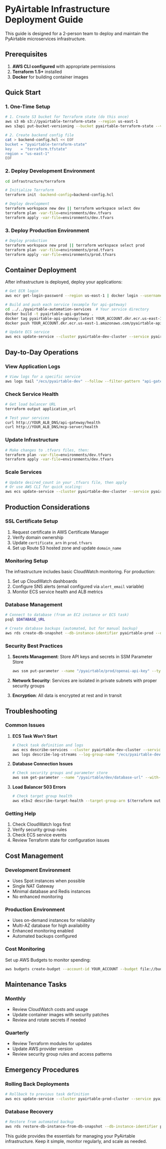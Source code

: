 # PyAirtable Infrastructure Deployment Guide

This guide is designed for a 2-person team to deploy and maintain the PyAirtable microservices infrastructure.

## Prerequisites

1. **AWS CLI configured** with appropriate permissions
2. **Terraform 1.5+** installed
3. **Docker** for building container images

## Quick Start

### 1. One-Time Setup

```bash
# 1. Create S3 bucket for Terraform state (do this once)
aws s3 mb s3://pyairtable-terraform-state --region us-east-1
aws s3api put-bucket-versioning --bucket pyairtable-terraform-state --versioning-configuration Status=Enabled

# 2. Create backend config file
cat > backend-config.hcl << EOF
bucket = "pyairtable-terraform-state"
key    = "terraform.tfstate"
region = "us-east-1"
EOF
```

### 2. Deploy Development Environment

```bash
cd infrastructure/terraform

# Initialize Terraform
terraform init -backend-config=backend-config.hcl

# Deploy development
terraform workspace new dev || terraform workspace select dev
terraform plan -var-file=environments/dev.tfvars
terraform apply -var-file=environments/dev.tfvars
```

### 3. Deploy Production Environment

```bash
# Deploy production
terraform workspace new prod || terraform workspace select prod
terraform plan -var-file=environments/prod.tfvars
terraform apply -var-file=environments/prod.tfvars
```

## Container Deployment

After infrastructure is deployed, deploy your applications:

```bash
# Get ECR login
aws ecr get-login-password --region us-east-1 | docker login --username AWS --password-stdin YOUR_ACCOUNT.dkr.ecr.us-east-1.amazonaws.com

# Build and push each service (example for api-gateway)
cd ../../pyairtable-automation-services  # Your service directory
docker build -t pyairtable-api-gateway .
docker tag pyairtable-api-gateway:latest YOUR_ACCOUNT.dkr.ecr.us-east-1.amazonaws.com/pyairtable-api-gateway:latest
docker push YOUR_ACCOUNT.dkr.ecr.us-east-1.amazonaws.com/pyairtable-api-gateway:latest

# Update ECS service
aws ecs update-service --cluster pyairtable-dev-cluster --service pyairtable-dev-api-gateway --force-new-deployment
```

## Day-to-Day Operations

### View Application Logs

```bash
# View logs for a specific service
aws logs tail "/ecs/pyairtable-dev" --follow --filter-pattern "api-gateway"
```

### Check Service Health

```bash
# Get load balancer URL
terraform output application_url

# Test your services
curl http://YOUR_ALB_DNS/api-gateway/health
curl http://YOUR_ALB_DNS/mcp-server/health
```

### Update Infrastructure

```bash
# Make changes to .tfvars files, then:
terraform plan -var-file=environments/dev.tfvars
terraform apply -var-file=environments/dev.tfvars
```

### Scale Services

```bash
# Update desired_count in your .tfvars file, then apply
# Or use AWS CLI for quick scaling:
aws ecs update-service --cluster pyairtable-dev-cluster --service pyairtable-dev-api-gateway --desired-count 2
```

## Production Considerations

### SSL Certificate Setup

1. Request certificate in AWS Certificate Manager
2. Verify domain ownership
3. Update `certificate_arn` in `prod.tfvars`
4. Set up Route 53 hosted zone and update `domain_name`

### Monitoring Setup

The infrastructure includes basic CloudWatch monitoring. For production:

1. Set up CloudWatch dashboards
2. Configure SNS alerts (email configured via `alert_email` variable)
3. Monitor ECS service health and ALB metrics

### Database Management

```bash
# Connect to database (from an EC2 instance or ECS task)
psql $DATABASE_URL

# Create database backups (automated, but for manual backup)
aws rds create-db-snapshot --db-instance-identifier pyairtable-prod --db-snapshot-identifier manual-backup-$(date +%Y%m%d)
```

### Security Best Practices

1. **Secrets Management**: Store API keys and secrets in SSM Parameter Store
   ```bash
   aws ssm put-parameter --name "/pyairtable/prod/openai-api-key" --type "SecureString" --value "your-api-key"
   ```

2. **Network Security**: Services are isolated in private subnets with proper security groups

3. **Encryption**: All data is encrypted at rest and in transit

## Troubleshooting

### Common Issues

1. **ECS Task Won't Start**
   ```bash
   # Check task definition and logs
   aws ecs describe-services --cluster pyairtable-dev-cluster --services pyairtable-dev-api-gateway
   aws logs describe-log-streams --log-group-name "/ecs/pyairtable-dev"
   ```

2. **Database Connection Issues**
   ```bash
   # Check security groups and parameter store
   aws ssm get-parameter --name "/pyairtable/dev/database-url" --with-decryption
   ```

3. **Load Balancer 503 Errors**
   ```bash
   # Check target group health
   aws elbv2 describe-target-health --target-group-arn $(terraform output -raw target_group_arn)
   ```

### Getting Help

1. Check CloudWatch logs first
2. Verify security group rules
3. Check ECS service events
4. Review Terraform state for configuration issues

## Cost Management

### Development Environment
- Uses Spot instances when possible
- Single NAT Gateway
- Minimal database and Redis instances
- No enhanced monitoring

### Production Environment
- Uses on-demand instances for reliability
- Multi-AZ database for high availability
- Enhanced monitoring enabled
- Automated backups configured

### Cost Monitoring
Set up AWS Budgets to monitor spending:
```bash
aws budgets create-budget --account-id YOUR_ACCOUNT --budget file://budget.json
```

## Maintenance Tasks

### Monthly
- Review CloudWatch costs and usage
- Update container images with security patches
- Review and rotate secrets if needed

### Quarterly
- Review Terraform modules for updates
- Update AWS provider version
- Review security group rules and access patterns

## Emergency Procedures

### Rolling Back Deployments
```bash
# Rollback to previous task definition
aws ecs update-service --cluster pyairtable-prod-cluster --service pyairtable-prod-api-gateway --task-definition pyairtable-api-gateway-prod:PREVIOUS_REVISION
```

### Database Recovery
```bash
# Restore from automated backup
aws rds restore-db-instance-from-db-snapshot --db-instance-identifier pyairtable-prod-restored --db-snapshot-identifier SNAPSHOT_ID
```

This guide provides the essentials for managing your PyAirtable infrastructure. Keep it simple, monitor regularly, and scale as needed.